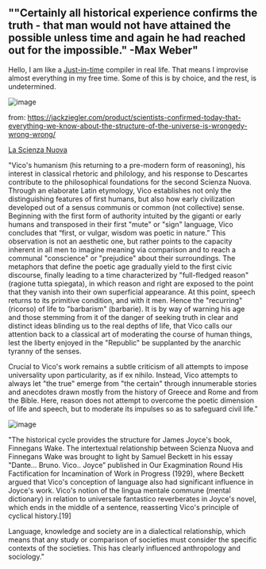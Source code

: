 ""Certainly all historical experience confirms the truth - that man would not have attained the possible unless time and again he had reached out for the impossible." -Max Weber"
---


Hello, I am like a [Just-in-time](https://en.wikipedia.org/wiki/Just-in-time_compilation) compiler in real life. That means I improvise almost everything in my free time. Some of this is by choice, and the rest, is undetermined.


![image](https://github.com/hatonthecat/hatonthecat/assets/76194453/6df0ce7b-4814-4d4e-8992-f52ed6509f9d)

from: https://jackziegler.com/product/scientists-confirmed-today-that-everything-we-know-about-the-structure-of-the-universe-is-wrongedy-wrong-wrong/

[La Scienza Nuova](https://en.wikipedia.org/wiki/The_New_Science)

"Vico's humanism (his returning to a pre-modern form of reasoning), his interest in classical rhetoric and philology, and his response to Descartes contribute to the philosophical foundations for the second Scienza Nuova. Through an elaborate Latin etymology, Vico establishes not only the distinguishing features of first humans, but also how early civilization developed out of a sensus communis or common (not collective) sense. Beginning with the first form of authority intuited by the giganti or early humans and transposed in their first "mute" or "sign" language, Vico concludes that “first, or vulgar, wisdom was poetic in nature.” This observation is not an aesthetic one, but rather points to the capacity inherent in all men to imagine meaning via comparison and to reach a communal "conscience" or "prejudice" about their surroundings. The metaphors that define the poetic age gradually yield to the first civic discourse, finally leading to a time characterized by "full-fledged reason" (ragione tutta spiegata), in which reason and right are exposed to the point that they vanish into their own superficial appearance. At this point, speech returns to its primitive condition, and with it men. Hence the "recurring" (ricorso) of life to "barbarism" (barbarie). It is by way of warning his age and those stemming from it of the danger of seeking truth in clear and distinct ideas blinding us to the real depths of life, that Vico calls our attention back to a classical art of moderating the course of human things, lest the liberty enjoyed in the "Republic" be supplanted by the anarchic tyranny of the senses.

Crucial to Vico's work remains a subtle criticism of all attempts to impose universality upon particularity, as if ex nihilo. Instead, Vico attempts to always let "the true" emerge from "the certain" through innumerable stories and anecdotes drawn mostly from the history of Greece and Rome and from the Bible. Here, reason does not attempt to overcome the poetic dimension of life and speech, but to moderate its impulses so as to safeguard civil life."

![image](https://github.com/hatonthecat/hatonthecat/assets/76194453/c5c31354-12cb-4794-b90e-db8417cc2a78)


"The historical cycle provides the structure for James Joyce's book, Finnegans Wake. The intertextual relationship between Scienza Nuova and Finnegans Wake was brought to light by Samuel Beckett in his essay "Dante... Bruno. Vico.. Joyce” published in Our Exagmination Round His Factification for Incamination of Work in Progress (1929), where Beckett argued that Vico's conception of language also had significant influence in Joyce's work. Vico's notion of the lingua mentale commune (mental dictionary) in relation to universale fantastico reverberates in Joyce's novel, which ends in the middle of a sentence, reasserting Vico's principle of cyclical history.[19]

Language, knowledge and society are in a dialectical relationship, which means that any study or comparison of societies must consider the specific contexts of the societies. This has clearly influenced anthropology and sociology."
